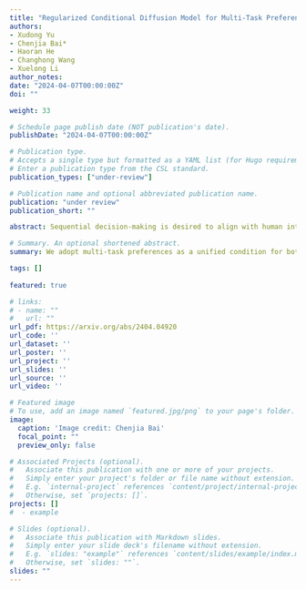 ```yaml
---
title: "Regularized Conditional Diffusion Model for Multi-Task Preference Alignment."
authors:
- Xudong Yu
- Chenjia Bai*
- Haoran He
- Changhong Wang
- Xuelong Li
author_notes:
date: "2024-04-07T00:00:00Z"
doi: ""

weight: 33

# Schedule page publish date (NOT publication's date).
publishDate: "2024-04-07T00:00:00Z"

# Publication type.
# Accepts a single type but formatted as a YAML list (for Hugo requirements).
# Enter a publication type from the CSL standard.
publication_types: ["under-review"]

# Publication name and optional abbreviated publication name.
publication: "under review"
publication_short: ""

abstract: Sequential decision-making is desired to align with human intents and exhibit versatility across various tasks. Previous methods formulate it as a conditional generation process, utilizing return-conditioned diffusion models to directly model trajectory distributions. Nevertheless, the return-conditioned paradigm relies on pre-defined reward functions, facing challenges when applied in multi-task settings characterized by varying reward functions (versatility) and showing limited controllability concerning human preferences (alignment). In this work, we adopt multi-task preferences as a unified condition for both single- and multi-task decision-making, and propose preference representations aligned with preference labels. The learned representations are used to guide the conditional generation process of diffusion models, and we introduce an auxiliary objective to maximize the mutual information between representations and corresponding generated trajectories, improving alignment between trajectories and preferences. Extensive experiments in D4RL and Meta-World demonstrate that our method presents favorable performance in single- and multi-task scenarios, and exhibits superior alignment with preferences.

# Summary. An optional shortened abstract.
summary: We adopt multi-task preferences as a unified condition for both single- and multi-task decision-making, and propose preference representations aligned with preference labels.

tags: []
  
featured: true

# links:
# - name: ""
#   url: ""
url_pdf: https://arxiv.org/abs/2404.04920
url_code: ''
url_dataset: ''
url_poster: ''
url_project: ''
url_slides: ''
url_source: ''
url_video: ''

# Featured image
# To use, add an image named `featured.jpg/png` to your page's folder. 
image:
  caption: 'Image credit: Chenjia Bai'
  focal_point: ""
  preview_only: false

# Associated Projects (optional).
#   Associate this publication with one or more of your projects.
#   Simply enter your project's folder or file name without extension.
#   E.g. `internal-project` references `content/project/internal-project/index.md`.
#   Otherwise, set `projects: []`.
projects: []
#  - example

# Slides (optional).
#   Associate this publication with Markdown slides.
#   Simply enter your slide deck's filename without extension.
#   E.g. `slides: "example"` references `content/slides/example/index.md`.
#   Otherwise, set `slides: ""`.
slides: ""
---
```

